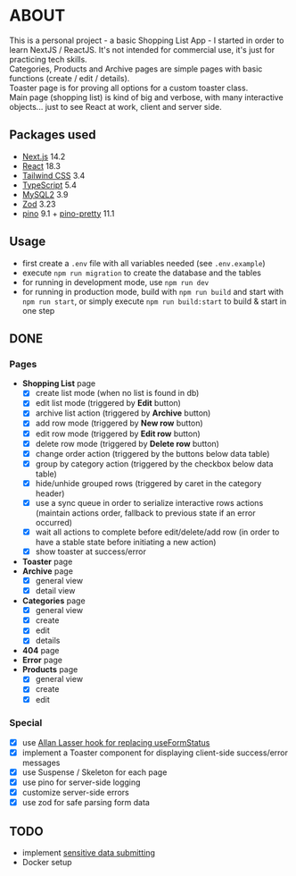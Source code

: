 # ABOUT

This is a personal project - a basic Shopping List App - I started in order to learn NextJS / ReactJS. It's not intended for commercial use, it's just for practicing tech skills.  
Categories, Products and Archive pages are simple pages with basic functions (create / edit / details).  
Toaster page is for proving all options for a custom toaster class.  
Main page (shopping list) is kind of big and verbose, with many interactive objects... just to see React at work, client and server side.

## Packages used

- [Next.js](https://nextjs.org) 14.2  
- [React](https://react.dev) 18.3  
- [Tailwind CSS](https://tailwindcss.com) 3.4  
- [TypeScript](https://www.typescriptlang.org) 5.4  
- [MySQL2](https://sidorares.github.io/node-mysql2/docs) 3.9  
- [Zod](https://zod.dev/) 3.23
- [pino](https://github.com/pinojs/pino) 9.1 + [pino-pretty](https://github.com/pinojs/pino-pretty) 11.1

## Usage

- first create a `.env` file with all variables needed (see `.env.example`)
- execute `npm run migration` to create the database and the tables
- for running in development mode, use `npm run dev`
- for running in production mode, build with `npm run build` and start with `npm run start`, or simply execute `npm run build:start` to build & start in one step

## DONE

### Pages

- **Shopping List** page
  - [x] create list mode (when no list is found in db)
  - [x] edit list mode (triggered by **Edit** button)
  - [x] archive list action (triggered by **Archive** button)
  - [x] add row mode (triggered by **New row** button)
  - [x] edit row mode (triggered by **Edit row** button)
  - [x] delete row mode (triggered by **Delete row** button)
  - [x] change order action (triggered by the buttons below data table)
  - [x] group by category action (triggered by the checkbox below data table)
  - [x] hide/unhide grouped rows (triggered by caret in the category header)
  - [x] use a sync queue in order to serialize interactive rows actions (maintain actions order, fallback to previous state if an error occurred)
  - [x] wait all actions to complete before edit/delete/add row (in order to have a stable state before initiating a new action)
  - [x] show toaster at success/error
- **Toaster** page
- **Archive** page
  - [x] general view
  - [x] detail view
- **Categories** page
  - [x] general view
  - [x] create
  - [x] edit
  - [x] details
- **404** page
- **Error** page
- **Products** page
  - [x] general view
  - [x] create
  - [x] edit

### Special

- [x] use [Allan Lasser hook for replacing useFormStatus](https://allanlasser.com/posts/2024-01-26-avoid-using-reacts-useformstatus)
- [x] implement a Toaster component for displaying client-side success/error messages
- [x] use Suspense / Skeleton for each page
- [x] use pino for server-side logging
- [x] customize server-side errors
- [x] use zod for safe parsing form data

## TODO

- implement [sensitive data submitting](https://github.com/vercel/next.js/issues/63141)
- Docker setup
